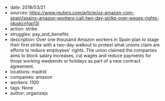 - date: 2018/03/21
- sources: https://www.reuters.com/article/us-amazon-com-spain/spains-amazon-workers-call-two-day-strike-over-wages-rights-iduskcn1gp13l
- action: strike
- struggles: pay_and_benefits
- description: Over one thousand Amazon workers in Spain plan to stage their first strike with a two-day walkout to protest what unions claim are efforts to reduce employees' rights. The union claimed the companies aims to block salary increases, cut wages and reduce payments for those working weekends or holidays as part of a new contract agreement.
- locations: madrid
- companies: amazon
- workers: 1100
- tags: None
- author: organizejs
